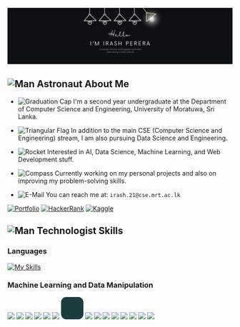 ![Banner](README2.png)

## <img src="https://raw.githubusercontent.com/Tarikul-Islam-Anik/Animated-Fluent-Emojis/master/Emojis/People/Man%20Astronaut.png" alt="Man Astronaut" width="25" height="25" /> About Me
- <img src="https://raw.githubusercontent.com/Tarikul-Islam-Anik/Animated-Fluent-Emojis/master/Emojis/Objects/Graduation%20Cap.png" alt="Graduation Cap" width="25" height="25" /> I'm a second year undergraduate at the Department of Computer Science and Engineering, University of Moratuwa, Sri Lanka.
- <img src="https://raw.githubusercontent.com/Tarikul-Islam-Anik/Animated-Fluent-Emojis/master/Emojis/Symbols/Triangular%20Flag.png" alt="Triangular Flag" width="25" height="25" /> In addition to the main CSE (Computer Science and Engineering) stream, I am also pursuing Data Science and Engineering.
- <img src="https://raw.githubusercontent.com/Tarikul-Islam-Anik/Animated-Fluent-Emojis/master/Emojis/Travel%20and%20places/Rocket.png" alt="Rocket" width="25" height="25" /> Interested in AI, Data Science, Machine Learning, and Web Development stuff.
- <img src="https://raw.githubusercontent.com/Tarikul-Islam-Anik/Animated-Fluent-Emojis/master/Emojis/Travel%20and%20places/Compass.png" alt="Compass" width="25" height="25" /> Currently working on my personal projects and also on improving my problem-solving skills.

- <img src="https://raw.githubusercontent.com/Tarikul-Islam-Anik/Animated-Fluent-Emojis/master/Emojis/Objects/E-Mail.png" alt="E-Mail" width="25" height="25" /> You can reach me at: `irash.21@cse.mrt.ac.lk`

[![Portfolio](https://img.shields.io/badge/Irash-000000?style=for-the-badge&logo=About.me&logoColor=white)](https://irash-perera.netlify.app/)
[![HackerRank](https://img.shields.io/badge/HackerRank-00EA64?style=for-the-badge&logo=HackerRank&logoColor=white)](https://www.hackerrank.com/210471F_CSE_21)
[![Kaggle](https://img.shields.io/badge/Kaggle-20BEFF?style=for-the-badge&logo=Kaggle&logoColor=black)](https://www.kaggle.com/irash210471f)

## <img src="https://raw.githubusercontent.com/Tarikul-Islam-Anik/Animated-Fluent-Emojis/master/Emojis/People/Man%20Technologist.png" alt="Man Technologist" width="25" height="25" /> Skills

### Languages
[![My Skills](https://skillicons.dev/icons?i=python,c,cpp,java,js,ts,html,css,arduino)](https://skillicons.dev)

### Machine Learning and Data Manipulation
<div>
    <img src="https://github.com/onemarc/tech-icons/blob/main/icons/pandas.svg" width="50">
    <img src="https://raw.githubusercontent.com/scikit-learn/scikit-learn/main/doc/logos/scikit-learn-logo.png" width="50">
    <img src="https://avatars.githubusercontent.com/u/34455048?s=200&v=4" width="50">
    <img src="https://github.com/onemarc/tech-icons/blob/main/icons/tensorflow.svg" width="50">
    <img src="https://numpy.org/images/logo.svg" width="50">
    <img src="https://github.com/onemarc/tech-icons/blob/main/icons/chroma-dark.svg" width="50">
    <img src="https://github.com/onemarc/tech-icons/blob/main/icons/langchain.svg" width="50">
    <img src="https://avatars.githubusercontent.com/u/134601687?s=200&v=4" width="50">
    <img src="https://www.gstatic.com/lamda/images/favicon_v1_150160cddff7f294ce30.svg" width="50">
    <img src="https://github.com/onemarc/tech-icons/blob/main/icons/openai-dark.svg" width="50">
    <img src="https://www.iconsdb.com/icons/preview/soylent-red/wolfram-alpha-xxl.png" width="50">
    <img src="https://github.com/onemarc/tech-icons/blob/main/icons/opencv-dark.svg" width="50">
    <img src="https://i.imgur.com/BdWJk0i.png" width="50">
    <img src="https://github.com/onemarc/tech-icons/blob/main/icons/jupyter.svg" width="50">
    <img src="https://github.com/valohai/ml-logos/blob/master/matplotlib.svg" width="70">
</div>